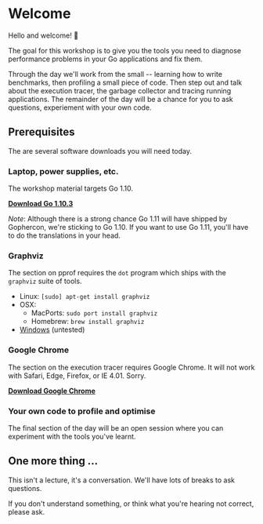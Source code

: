# Welcome

Hello and welcome! :tada:

The goal for this workshop is to give you the tools you need to diagnose performance problems in your Go applications and fix them.

Through the day we'll work from the small -- learning how to write benchmarks, then profiling a small piece of code. Then step out and talk about the execution tracer, the garbage collector  and tracing running applications. The remainder of the day will be a chance for you to ask questions, experiement with your own code.

## Prerequisites

The are several software downloads you will need today. 

### Laptop, power supplies, etc.

The workshop material targets Go 1.10.

[**Download Go 1.10.3**][0]

_Note_: Although there is a strong chance Go 1.11 will have shipped by Gophercon, we're sticking to Go 1.10. If you want to use Go 1.11, you'll have to do the translations in your head.

### Graphviz

The section on pprof requires the `dot` program which ships with the `graphviz` suite of tools.

- Linux: `[sudo] apt-get install graphviz`
- OSX:
  - MacPorts: `sudo port install graphviz`
  - Homebrew: `brew install graphviz`
- [Windows][1] (untested) 

### Google Chrome

The section on the execution tracer requires Google Chrome. It will not work with Safari, Edge, Firefox, or IE 4.01. Sorry. 

[**Download Google Chrome**][2]

### Your own code to profile and optimise

The final section of the day will be an open session where you can experiment with the tools you've learnt.

## One more thing ...

This isn't a lecture, it's a conversation. We'll have lots of breaks to ask questions.

If you don't understand something, or think what you're hearing not correct, please ask.

[0]: https://golang.org/dl/#go1.10.3
[1]: https://graphviz.gitlab.io/download/#Windows
[2]: https://www.google.com/chrome/